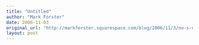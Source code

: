 ```yaml
---
title: "Untitled"
author: "Mark Forster"
date: 2006-11-03
original_url: "http://markforster.squarespace.com/blog/2006/11/3/no-s-diet-report.html"
layout: post
---
```

